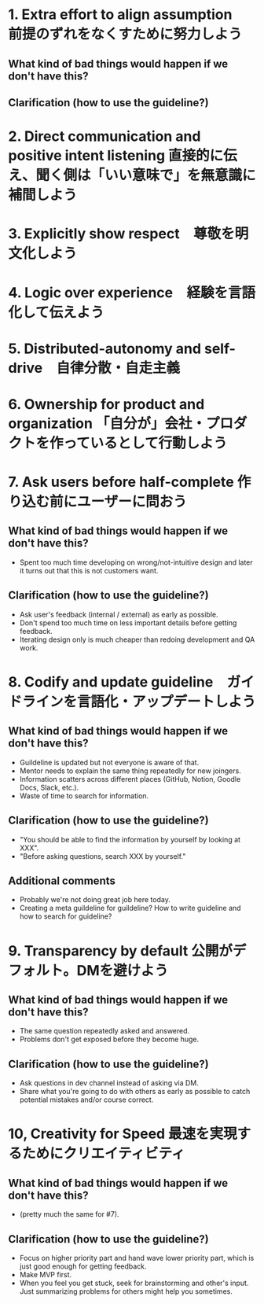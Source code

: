 # 1. Extra effort to align assumption　前提のずれをなくすために努力しよう
## What kind of bad things would happen if we don't have this?
## Clarification (how to use the guideline?)
# 2. Direct communication and positive intent listening 直接的に伝え、聞く側は「いい意味で」を無意識に補間しよう
# 3. Explicitly show respect　尊敬を明文化しよう
# 4. Logic over experience　経験を言語化して伝えよう
# 5. Distributed-autonomy and self-drive　自律分散・自走主義
# 6. Ownership for product and organization	「自分が」会社・プロダクトを作っているとして行動しよう

# 7. Ask users before half-complete		作り込む前にユーザーに問おう
## What kind of bad things would happen if we don't have this?
- Spent too much time developing on wrong/not-intuitive design and later it turns out that this is not customers want.
## Clarification (how to use the guideline?)
- Ask user's feedback (internal / external) as early as possible.
- Don't spend too much time on less important details before getting feedback.
- Iterating design only is much cheaper than redoing development and QA work.

# 8. Codify and update guideline　ガイドラインを言語化・アップデートしよう
## What kind of bad things would happen if we don't have this?
- Guildeline is updated but not everyone is aware of that.
- Mentor needs to explain the same thing repeatedly for new joingers.
- Information scatters across different places (GitHub, Notion, Goodle Docs, Slack, etc.).
- Waste of time to search for information.
## Clarification (how to use the guideline?)
- "You should be able to find the information by yourself by looking at XXX".
- "Before asking questions, search XXX by yourself."
## Additional comments
- Probably we're not doing great job here today.
- Creating a meta guildeline for guildeline? How to write guideline and how to search for guideline?

# 9. Transparency by default		公開がデフォルト。DMを避けよう
## What kind of bad things would happen if we don't have this?
- The same question repeatedly asked and answered.
- Problems don't get exposed before they become huge.
## Clarification (how to use the guideline?)
- Ask questions in dev channel instead of asking via DM.
- Share what you're going to do with others as early as possible to catch potential mistakes and/or course correct.

# 10, Creativity for Speed		最速を実現するためにクリエイティビティ
## What kind of bad things would happen if we don't have this?
- (pretty much the same for #7).
## Clarification (how to use the guideline?)
- Focus on higher priority part and hand wave lower priority part, which is just good enough for getting feedback.
- Make MVP first.
- When you feel you get stuck, seek for brainstorming and other's input. Just summarizing problems for others might help you sometimes.